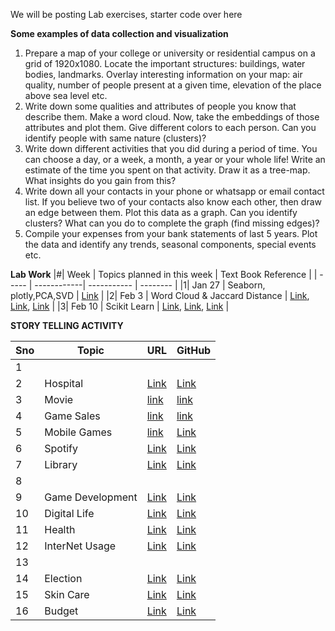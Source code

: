 We will be posting Lab exercises, starter code over here

**Some examples of data collection and visualization**
1.	Prepare a map of your college or university or residential campus on a grid of 1920x1080. Locate the important structures: buildings, water bodies, landmarks. Overlay interesting information on your map: air quality, number of people present at a given time, elevation of the place above sea level etc.
2.	Write down some qualities and attributes of people you know that describe them. Make a word cloud. Now, take the embeddings of those attributes and plot them. Give different colors to each person. Can you identify people with same nature (clusters)?
3.	Write down different activities that you did during a period of time. You can choose a day, or a week, a month, a year or your whole life! Write an estimate of the time you spent on that activity. Draw it as a tree-map. What insights do you gain from this?
4.	Write down all your contacts in your phone or whatsapp or email contact list. If you believe two of your contacts also know each other, then draw an edge between them. Plot this data as a graph. Can you identify clusters? What can you do to complete the graph (find missing edges)?
5.	Compile your expenses from your bank statements of last 5 years. Plot the data and identify any trends, seasonal components, special events etc.


**Lab Work**
|#| Week   | Topics planned in this week | Text Book Reference |
| ----- | ------------| ----------- | -------- |
|1|  Jan 27  | Seaborn, plotly,PCA,SVD | [Link](https://github.com/gagan-iitb/DataAnalyticsAndVisualization/blob/main/Lab-W25/Seaborn_Plotly_27_Jan_2025.ipynb) |
|2|  Feb 3   | Word Cloud & Jaccard Distance | [Link](https://github.com/gagan-iitb/DataAnalyticsAndVisualization/blob/main/Lab-W25/Word_cloud.ipynb), [Link](https://github.com/gagan-iitb/DataAnalyticsAndVisualization/blob/main/Lab-W25/Word_cloud_2.ipynb), [Link](https://github.com/gagan-iitb/DataAnalyticsAndVisualization/blob/main/Lab-W25/jaccard_Distance.ipynb) |
|3|  Feb  10   | Scikit Learn | [Link](https://github.com/gagan-iitb/DataAnalyticsAndVisualization/blob/main/Lab-W25/Scikit_learn.ipynb), [Link](https://github.com/gagan-iitb/DataAnalyticsAndVisualization/blob/main/Lab-W25/Lab_Scikit_Learn.pdf), [Link](https://github.com/gagan-iitb/DataAnalyticsAndVisualization/blob/main/Lab-W25/mnist_dataset.ipynb) |



**STORY TELLING ACTIVITY**

|Sno| Topic  | URL | GitHub |
| ----- | ------------| --------- | ---------- |
|1|   |         |             |
|2|  Hospital  | [Link](https://hr-analysisds250.streamlit.app) | [Link](https://github.com/aayushkatariaa/HR-analysis)  |
|3|   Movie    | [link](https://motabhaistorytelling.vercel.app/) | [link](https://github.com/Abhigyan6091/Story-Telling-) | 
|4|   Game Sales | [link](https://datastorybyajay.netlify.app)  | [link](https://github.com/AjayChikate/DAV-PROJECT)  | 
|5|   Mobile Games  | [link](https://game-survey-dusky.vercel.app)  | [Link](https://github.com/Akshats-git/Learning-React/tree/main/08StoryTelling_Akshat)  |
|6| Spotify  | [Link](https://dsl-251-story-with-data.vercel.app/)  | [Link](https://github.com/amaydixit11/DSL251-story-with-data)  |
|7|  Library  | [Link](https://library-analysis.vercel.app/)  | [Link](https://github.com/Anamikarajesh/Library-Analysis)  |
|8|           |                 |            |   
|9|  Game Development | [Link](https://admirable-semolina-0de399.netlify.app)  | [Link](https://github.com/HERO310/Story_telling_with_data)  | 
|10|  Digital Life   |  [Link](https://diving-into-data.vercel.app)  | [Link](https://github.com/Prabhu0305/diving-into-data/tree/main/project)  |
|11|  Health  |  [Link](https://dsp252-mini-project-1.vercel.app)   | [Link](https://github.com/ashutosh229/dsp252-mini-project-1)  |
|12|  InterNet Usage  |  [Link](https://student-internet.vercel.app)  | [Link](https://github.com/balthireethika/student-internet)  | 
|13|         |                                                 |                                                 | 
|14|  Election  | [Link](https://electionsdataanalysis.vercel.app/)  | [Link](https://github.com/az-raei/electionsdataanalysis) | 
|15|  Skin Care  | [Link](https://exciting-sealion.static.domains/skincare)  | [Link](https://github.com/sirichandanaa-hub/skincare)  |
|16|  Budget  | [Link](https://harlequin-verina-80.tiiny.site)  | [Link](https://github.com/Srividhya252006/StoryTelling)  |





